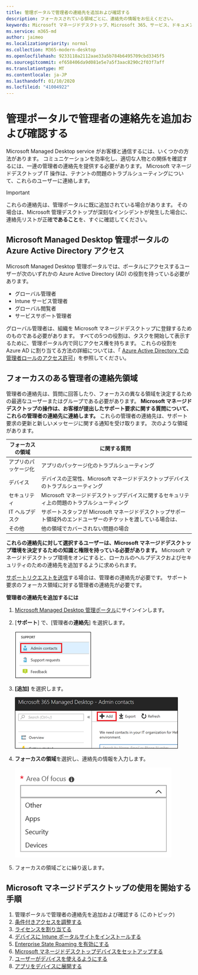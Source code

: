 ```yaml
---
title: 管理ポータルで管理者の連絡先を追加および確認する
description: フォーカスされている領域ごとに、連絡先の情報をお伝えください。
keywords: Microsoft マネージドデスクトップ、Microsoft 365、サービス、ドキュメント
ms.service: m365-md
author: jaimeo
ms.localizationpriority: normal
ms.collection: M365-modern-desktop
ms.openlocfilehash: 9233118a2112aae33a5b784b6495709cbd3345f5
ms.sourcegitcommit: ef658406da9d081e5e7a5f3aac8290c2f03f7aff
ms.translationtype: MT
ms.contentlocale: ja-JP
ms.lasthandoff: 01/10/2020
ms.locfileid: "41004922"
---
```

# <a name="add-and-verify-admin-contacts-in-the-admin-portal"></a>管理ポータルで管理者の連絡先を追加および確認する

Microsoft Managed Desktop service がお客様と通信するには、いくつかの方法があります。 コミュニケーションを効率化し、適切な人物との関係を確認するには、一連の管理者の連絡先を提供する必要があります。 Microsoft マネージドデスクトップ IT 操作は、テナントの問題のトラブルシューティングについて、これらのユーザーに連絡します。

> [!IMPORTANT]
> これらの連絡先は、管理ポータルに既に追加されている場合があります。 その場合は、Microsoft 管理デスクトップが深刻なインシデントが発生した場合に、連絡先リストが正確**であること**を、すぐに確認してください。

## <a name="azure-active-directory-access-for-microsoft-managed-desktop-admin-portal"></a>Microsoft Managed Desktop 管理ポータルの Azure Active Directory アクセス

Microsoft Managed Desktop 管理ポータルでは、ポータルにアクセスするユーザーが次のいずれかの Azure Active Directory (AD) の役割を持っている必要があります。
- グローバル管理者
- Intune サービス管理者
- グローバル閲覧者
- サービスサポート管理者

グローバル管理者は、組織を Microsoft マネージドデスクトップに登録するためのものである必要があります。 すべての5つの役割は、タスクを開始して表示するために、管理ポータル内で同じアクセス権を持ちます。 これらの役割を Azure AD に割り当てる方法の詳細については、「 [Azure Active Directory での管理者ロールのアクセス許可](https://docs.microsoft.com/azure/active-directory/users-groups-roles/directory-assign-admin-roles)」を参照してください。 

## <a name="admin-contact-areas-of-focus"></a>フォーカスのある管理者の連絡先領域

管理者の連絡先は、質問に回答したり、フォーカスの異なる領域を決定するための最適なユーザーまたはグループである必要があります。 **Microsoft マネージドデスクトップの操作は、お客様が提出したサポート要求に関する質問について、これらの管理者の連絡先に連絡します。** これらの管理者の連絡先は、サポート要求の更新と新しいメッセージに関する通知を受け取ります。 次のような領域があります。

フォーカスの領域 | に関する質問
--- | ---
アプリのパッケージ化 | アプリのパッケージ化のトラブルシューティング
デバイス | デバイスの正常性、Microsoft マネージドデスクトップデバイスのトラブルシューティング
セキュリティ | Microsoft マネージドデスクトップデバイスに関するセキュリティ上の問題のトラブルシューティング
IT ヘルプデスク | サポートスタッフが Microsoft マネージドデスクトップサポート領域外のエンドユーザーのチケットを渡している場合は、 
その他 | 他の領域でカバーされない問題の場合

**これらの連絡先に対して選択するユーザーは、Microsoft マネージドデスクトップ環境を決定するための知識と権限を持っている必要があります。** Microsoft マネージドデスクトップ環境をオンにすると、ローカルのヘルプデスクおよびセキュリティのための連絡先を追加するように求められます。 

[サポートリクエストを送信](../service-description/support.md)する場合は、管理者の連絡先が必要です。 サポート要求のフォーカス領域に対する管理者の連絡先が必要です。 

**管理者の連絡先を追加するには**

1.  [Microsoft Managed Desktop 管理ポータル](https://aka.ms/mwaasportal)にサインインします。 

2.  [**サポート**] で、[管理者の**連絡先**] を選択します。 

    ![選択されている上部付近のサポートメニュー、管理者の連絡先](images/admincontacts.png)

3. **[追加]** を選択します。

    ![管理ポータル、[追加] ボタン、[エクスポートと更新] の左側に](images/adminadd.png)

4.  **フォーカスの領域**を選択し、連絡先の情報を入力します。 

    ![他の、アプリ、セキュリティなど、フォーカスがある領域のリスト](images/areaoffocus.png)

5. フォーカスの領域ごとに繰り返します。 

## <a name="steps-to-get-started-with-microsoft-managed-desktop"></a>Microsoft マネージドデスクトップの使用を開始する手順

1. 管理ポータルで管理者の連絡先を追加および確認する (このトピック)
2. [条件付きアクセスを調整する](conditional-access.md)
3. [ライセンスを割り当てる](assign-licenses.md)
4. [デバイスに Intune ポータルサイトをインストールする](company-portal.md)
5. [Enterprise State Roaming を有効にする](enterprise-state-roaming.md)
6. [Microsoft マネージドデスクトップデバイスをセットアップする](set-up-devices.md)
7. [ユーザーがデバイスを使えるようにする](get-started-devices.md)
8. [アプリをデバイスに展開する](deploy-apps.md)
